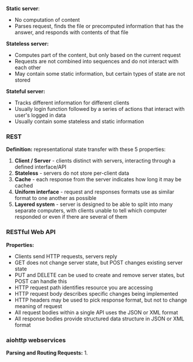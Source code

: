 
**Static server**:
- No computation of content
- Parses request, finds the file or precomputed information that has the answer, and responds with contents of that file

**Stateless server:**
- Computes part of the content, but only based on the current request
- Requests are not combined into sequences and do not interact with each other
- May contain some static information, but certain types of state are not stored

**Stateful server:**
- Tracks different information for different clients
- Usually login function followed by a series of actions that interact with user's logged in data
- Usually contain some stateless and static information

### REST

**Definition:** representational state transfer with these 5 properties:
1. **Client / Server** - clients distinct with servers, interacting through a defined interface/API
2. **Stateless** - servers do not store per-client data
3. **Cache** - each response from the server indicates how long it may be cached
4. **Uniform interface** - request and responses formats use as similar format to one another as possible
5. **Layered system** - server is designed to be able to split into many separate computers, with clients unable to tell which computer responded or even if there are several of them

### RESTful Web API

**Properties:**
- Clients send HTTP requests, servers reply
- GET does not change server state, but POST changes existing server state
- PUT and DELETE can be used to create and remove server states, but POST can handle this
- HTTP request path identifies resource you are accessing
- HTTP request body describes specific changes being implemented
- HTTP headers may be used to pick response format, but not to change meaning of request
- All request bodies within a single API uses the JSON or XML format
- All response bodies provide structured data structure in JSON or XML format

### aiohttp webservices

**Parsing and Routing Requests:**
1. 

